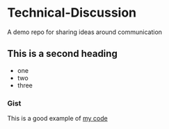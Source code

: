 # Technical-Discussion
A demo repo for sharing ideas around communication


## This is a second heading

* one
* two
* three
### Gist

This is a good example of [my code](https://gist.github.com/Ryanghala/ee47ea47f562e850fbcc10fc89d01865)
